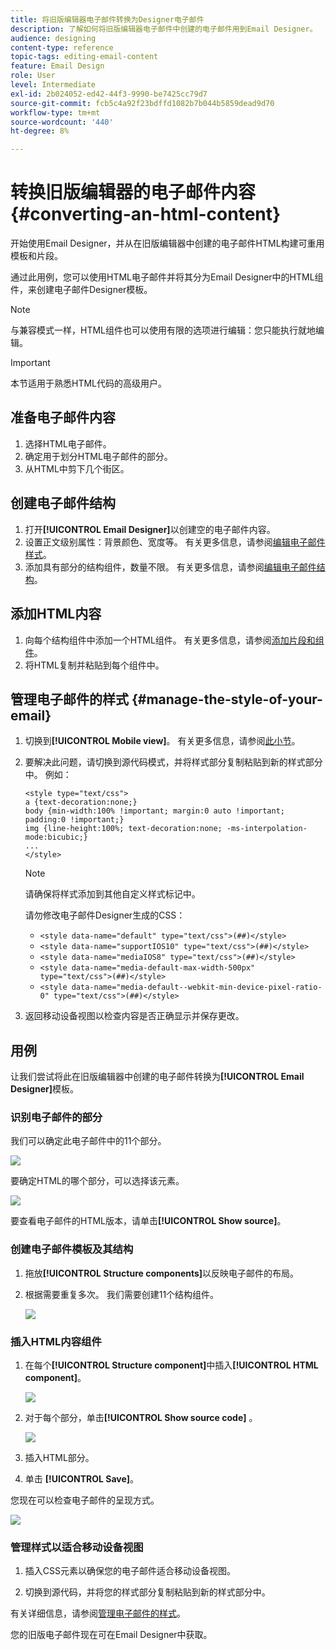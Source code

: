 ```yaml
---
title: 将旧版编辑器电子邮件转换为Designer电子邮件
description: 了解如何将旧版编辑器电子邮件中创建的电子邮件用到Email Designer。
audience: designing
content-type: reference
topic-tags: editing-email-content
feature: Email Design
role: User
level: Intermediate
exl-id: 2b024052-ed42-44f3-9990-be7425cc79d7
source-git-commit: fcb5c4a92f23bdffd1082b7b044b5859dead9d70
workflow-type: tm+mt
source-wordcount: '440'
ht-degree: 8%

---
```


# 转换旧版编辑器的电子邮件内容 {#converting-an-html-content}

开始使用Email Designer，并从在旧版编辑器中创建的电子邮件HTML构建可重用模板和片段。

通过此用例，您可以使用HTML电子邮件并将其分为Email Designer中的HTML组件，来创建电子邮件Designer模板。

>[!NOTE]
>
>与兼容模式一样，HTML组件也可以使用有限的选项进行编辑：您只能执行就地编辑。

>[!IMPORTANT]
>
>本节适用于熟悉HTML代码的高级用户。

## 准备电子邮件内容

1. 选择HTML电子邮件。
1. 确定用于划分HTML电子邮件的部分。
1. 从HTML中剪下几个街区。

## 创建电子邮件结构

1. 打开&#x200B;**[!UICONTROL Email Designer]**&#x200B;以创建空的电子邮件内容。
1. 设置正文级别属性：背景颜色、宽度等。 有关更多信息，请参阅[编辑电子邮件样式](../../designing/using/styles.md)。
1. 添加具有部分的结构组件，数量不限。 有关更多信息，请参阅[编辑电子邮件结构](../../designing/using/designing-from-scratch.md#defining-the-email-structure)。

## 添加HTML内容

1. 向每个结构组件中添加一个HTML组件。 有关更多信息，请参阅[添加片段和组件](../../designing/using/designing-from-scratch.md#defining-the-email-structure)。
1. 将HTML复制并粘贴到每个组件中。

## 管理电子邮件的样式 {#manage-the-style-of-your-email}

1. 切换到&#x200B;**[!UICONTROL Mobile view]**。 有关更多信息，请参阅[此小节](../../designing/using/plain-text-html-modes.md#switching-to-mobile-view)。

1. 要解决此问题，请切换到源代码模式，并将样式部分复制粘贴到新的样式部分中。 例如：

   ```
   <style type="text/css">
   a {text-decoration:none;}
   body {min-width:100% !important; margin:0 auto !important; padding:0 !important;}
   img {line-height:100%; text-decoration:none; -ms-interpolation-mode:bicubic;}
   ...
   </style>
   ```

   >[!NOTE]
   >
   >请确保将样式添加到其他自定义样式标记中。
   >
   >请勿修改电子邮件Designer生成的CSS：
   >
   >* `<style data-name="default" type="text/css">(##)</style>`
   >* `<style data-name="supportIOS10" type="text/css">(##)</style>`
   >* `<style data-name="mediaIOS8" type="text/css">(##)</style>`
   >* `<style data-name="media-default-max-width-500px" type="text/css">(##)</style>`
   >* `<style data-name="media-default--webkit-min-device-pixel-ratio-0" type="text/css">(##)</style>`

1. 返回移动设备视图以检查内容是否正确显示并保存更改。

## 用例

让我们尝试将此在旧版编辑器中创建的电子邮件转换为&#x200B;**[!UICONTROL Email Designer]**&#x200B;模板。

### 识别电子邮件的部分

我们可以确定此电子邮件中的11个部分。

![](assets/html-dce-view-mail.png)

要确定HTML的哪个部分，可以选择该元素。

![](assets/breadcrumbs.png)

要查看电子邮件的HTML版本，请单击&#x200B;**[!UICONTROL Show source]**。

### 创建电子邮件模板及其结构

1. 拖放&#x200B;**[!UICONTROL Structure components]**&#x200B;以反映电子邮件的布局。

1. 根据需要重复多次。 我们需要创建11个结构组件。

   ![](assets/structure-components-migration.png)

### 插入HTML内容组件

1. 在每个&#x200B;**[!UICONTROL Structure component]**&#x200B;中插入&#x200B;**[!UICONTROL HTML component]**。

   ![](assets/html-components.png)

1. 对于每个部分，单击&#x200B;**[!UICONTROL Show source code]** 。

   ![](assets/show-source-code.png)

1. 插入HTML部分。

1. 单击 **[!UICONTROL Save]**。

您现在可以检查电子邮件的呈现方式。

![](assets/migrated-email-result.png)

### 管理样式以适合移动设备视图

1. 插入CSS元素以确保您的电子邮件适合移动设备视图。

1. 切换到源代码，并将您的样式部分复制粘贴到新的样式部分中。

有关详细信息，请参阅[管理电子邮件的样式](#manage-the-style-of-your-email)。

您的旧版电子邮件现在可在Email Designer中获取。
